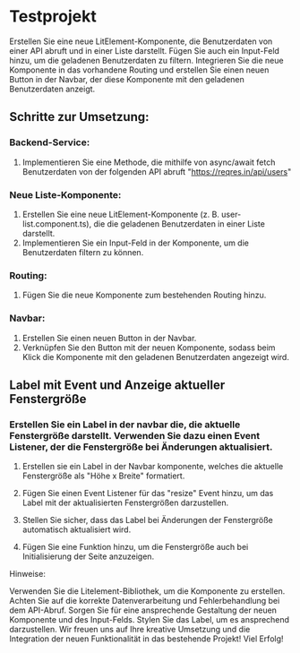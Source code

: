# Testprojekt

Erstellen Sie eine neue LitElement-Komponente, die Benutzerdaten von einer API abruft und in einer Liste darstellt. Fügen Sie auch ein Input-Feld hinzu, um die geladenen Benutzerdaten zu filtern. Integrieren Sie die neue Komponente in das vorhandene Routing und erstellen Sie einen neuen Button in der Navbar, der diese Komponente mit den geladenen Benutzerdaten anzeigt.

## Schritte zur Umsetzung:

### Backend-Service:

1. Implementieren Sie eine Methode, die mithilfe von async/await fetch Benutzerdaten von der folgenden API abruft "https://reqres.in/api/users"

### Neue Liste-Komponente:

1. Erstellen Sie eine neue LitElement-Komponente (z. B. user-list.component.ts), die die geladenen Benutzerdaten in einer Liste darstellt.
2. Implementieren Sie ein Input-Feld in der Komponente, um die Benutzerdaten filtern zu können.

### Routing:

1. Fügen Sie die neue Komponente zum bestehenden Routing hinzu.

### Navbar:

1. Erstellen Sie einen neuen Button in der Navbar.
2. Verknüpfen Sie den Button mit der neuen Komponente, sodass beim Klick die Komponente mit den geladenen Benutzerdaten angezeigt wird.

## Label mit Event und Anzeige aktueller Fenstergröße

### Erstellen Sie ein Label in der navbar die, die aktuelle Fenstergröße darstellt. Verwenden Sie dazu einen Event Listener, der die Fenstergröße bei Änderungen aktualisiert.

1. Erstellen sie ein Label in der Navbar komponente, welches die aktuelle Fenstergröße als "Höhe x Breite" formatiert.

2. Fügen Sie einen Event Listener für das "resize" Event hinzu, um das Label mit der aktualisierten Fenstergrößen darzustellen.

3. Stellen Sie sicher, dass das Label bei Änderungen der Fenstergröße automatisch aktualisiert wird.

4. Fügen Sie eine Funktion hinzu, um die Fenstergröße auch bei Initialisierung der Seite anzuzeigen.

Hinweise:

Verwenden Sie die Litelement-Bibliothek, um die Komponente zu erstellen.
Achten Sie auf die korrekte Datenverarbeitung und Fehlerbehandlung bei dem API-Abruf.
Sorgen Sie für eine ansprechende Gestaltung der neuen Komponente und des Input-Felds.
Stylen Sie das Label, um es ansprechend darzustellen.
Wir freuen uns auf Ihre kreative Umsetzung und die Integration der neuen Funktionalität in das bestehende Projekt! Viel Erfolg!

